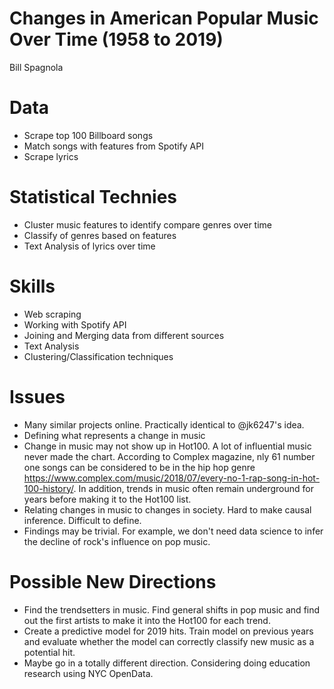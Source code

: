 # Changes in American Popular Music Over Time (1958 to 2019)
Bill Spagnola

# Data
* Scrape top 100 Billboard songs 
* Match songs with features from Spotify API 
* Scrape lyrics

# Statistical Technies
* Cluster music features to identify compare genres over time 
* Classify of  genres based on features
* Text Analysis of lyrics over time

# Skills
* Web scraping
* Working with Spotify API
* Joining and Merging data from different sources
* Text Analysis 
* Clustering/Classification techniques

# Issues
* Many similar projects online.  Practically identical to @jk6247's idea.
* Defining what represents a change in music 
* Change in music may not show up in Hot100.  A lot of influential music never made the chart. According to Complex magazine, nly 61 number one songs can be considered  to be in the hip hop genre https://www.complex.com/music/2018/07/every-no-1-rap-song-in-hot-100-history/.  In addition, trends in music often remain underground for years before making it to the Hot100 list.  
* Relating changes in music to changes in society.  Hard to make causal inference.  Difficult to define. 
* Findings may be trivial.  For example, we don't need data science to infer the decline of rock's influence on pop music. 

# Possible New Directions 
* Find the trendsetters in music.  Find general shifts in pop music and find out the first artists to make it into the Hot100 for each trend.
* Create a predictive model for 2019 hits.  Train model on previous years and evaluate whether the model can correctly classify new music as a potential hit.  
* Maybe go in a totally different direction.  Considering doing education research using NYC OpenData.  

